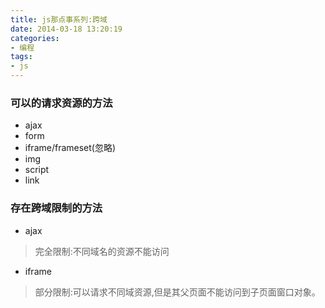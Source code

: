 ```yaml
---
title: js那点事系列:跨域
date: 2014-03-18 13:20:19
categories:
- 编程
tags:
- js
---
```











### 可以的请求资源的方法
- ajax
- form
- iframe/frameset(忽略)
- img
- script
- link

### 存在跨域限制的方法
- ajax
 > 完全限制:不同域名的资源不能访问
- iframe
 > 部分限制:可以请求不同域资源,但是其父页面不能访问到子页面窗口对象。